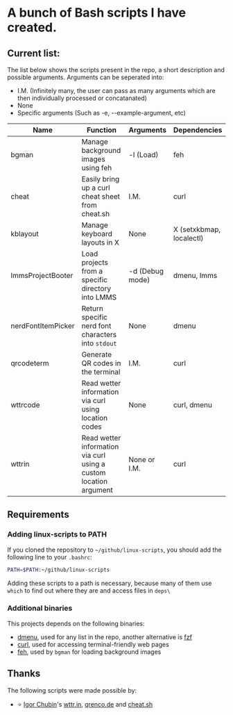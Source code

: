 # A bunch of Bash scripts I have created.

## Current list:

The list below shows the scripts present in the repo, a short description and possible arguments.
Arguments can be seperated into:

- I.M. (Infinitely many, the user can pass as many arguments which are then individually processed or concatanated)
- None
- Specific arguments (Such as -e, --example-argument, etc)

| Name               | Function                                                           | Arguments       | Dependencies             |
| -                  | -                                                                  | -               | -                        |
| bgman              | Manage background images using feh                                 | -l (Load)       | feh                      |
| cheat              | Easily bring up a curl cheat sheet from cheat.sh                   | I.M.            | curl                     |
| kblayout           | Manage keyboard layouts in X                                       | None            | X (setxkbmap, localectl) |
| lmmsProjectBooter  | Load projects from a specific directory into LMMS                  | -d (Debug mode) | dmenu, lmms              |
| nerdFontItemPicker | Return specific nerd font characters into `stdout`                 | None            | dmenu                    |
| qrcodeterm         | Generate QR codes in the terminal                                  | I.M.            | curl                     |
| wttrcode           | Read wetter information via curl using location codes              | None            | curl, dmenu              |
| wttrin             | Read wetter information via curl using a custom location argument  | None or I.M.    | curl                     |

## Requirements

### Adding linux-scripts to PATH

If you cloned the repository to `~/github/linux-scripts`, you should add the following line to your `.bashrc`:

```sh
PATH=$PATH:~/github/linux-scripts
```

Adding these scripts to a path is necessary, because many of them use ``which`` to find out where they are and access files in ``deps\``

### Additional binaries

This projects depends on the following binaries:

- [dmenu](https://tools.suckless.org/dmenu/), used for any list in the repo, another alternative is [fzf](https://github.com/junegunn/fzf)
- [curl](https://curl.se/), used for accessing terminal-friendly web pages
- [feh](https://github.com/derf/feh), used by ``bgman`` for loading background images

## Thanks

The following scripts were made possible by:

- ⭐ [Igor Chubin](https://github.com/chubin)'s [wttr.in](https://github.com/chubin/wttr.in), [qrenco.de](https://github.com/chubin/qrenco.de) and [cheat.sh](https://github.com/chubin/cheat.sh)

